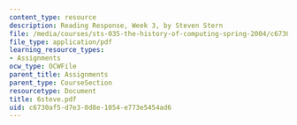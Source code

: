 ```yaml
---
content_type: resource
description: Reading Response, Week 3, by Steven Stern
file: /media/courses/sts-035-the-history-of-computing-spring-2004/c6730af5d7e30d8e1054e773e5454ad6_6steve.pdf
file_type: application/pdf
learning_resource_types:
- Assignments
ocw_type: OCWFile
parent_title: Assignments
parent_type: CourseSection
resourcetype: Document
title: 6steve.pdf
uid: c6730af5-d7e3-0d8e-1054-e773e5454ad6
---
```

